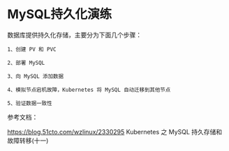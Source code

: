 # MySQL持久化演练

数据库提供持久化存储，主要分为下面几个步骤：

    1、创建 PV 和 PVC

    2、部署 MySQL

    3、向 MySQL 添加数据

    4、模拟节点宕机故障，Kubernetes 将 MySQL 自动迁移到其他节点

    5、验证数据一致性


参考文档：

https://blog.51cto.com/wzlinux/2330295   Kubernetes 之 MySQL 持久存储和故障转移(十一)

